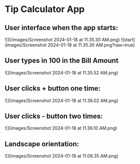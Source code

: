 # Tip Calculator App

## User interface when the app starts:
![](/images/Screenshot 2024-01-18 at 11.35.30 AM.png)
![start](images/Screenshot 2024-01-18 at 11.35.30 AM.png?raw=true)


## User types in 100 in the Bill Amount
![](images/Screenshot 2024-01-18 at 11.35.52 AM.png)

## User clicks + button one time:
![](images/Screenshot 2024-01-18 at 11.36.02 AM.png)

## User clicks - button two times:
![](images/Screenshot 2024-01-18 at 11.36.10 AM.png)

## Landscape orientation:

![](images/Screenshot 2024-01-18 at 11.08.35 AM.png)


